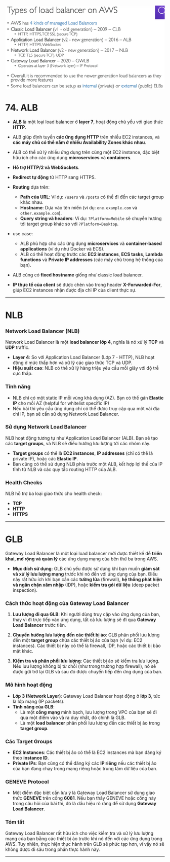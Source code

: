 ![1.png](image/1.png)

# 74. ALB
- **ALB** là một loại load balancer ở **layer 7**, hoạt động chủ yếu với giao thức **HTTP**.
- ALB giúp định tuyến **các ứng dụng HTTP** trên nhiều EC2 instances, và **các máy chủ có thể nằm ở nhiều Availability Zones khác nhau**.
- ALB có thể xử lý nhiều ứng dụng trên cùng một EC2 instance, đặc biệt hữu ích cho các ứng dụng **microservices** và **containers**.

- **Hỗ trợ HTTP/2 và WebSockets**.
- **Redirect tự động** từ HTTP sang HTTPS.
- **Routing** dựa trên:
    - **Path của URL**: Ví dụ: `/users` và `/posts` có thể đi đến các target group khác nhau.
    - **Hostname**: Dựa vào tên miền (ví dụ: `one.example.com` và `other.example.com`).
    - **Query string và headers**: Ví dụ: `?Platform=Mobile` sẽ chuyển hướng tới target group khác so với `?Platform=Desktop`.

- use case:
  - ALB phù hợp cho các ứng dụng **microservices** và **container-based applications** (ví dụ như Docker và ECS).
  - ALB có thể hoạt động trước các **EC2 instances**, **ECS tasks**, **Lambda functions** và **Private IP addresses** (các máy chủ trong hệ thống của bạn).

- ALB cũng có **fixed hostname** giống như classic load balancer.
- **IP thực tế của client** sẽ được chèn vào trong header **X-Forwarded-For**, giúp EC2 instances nhận được địa chỉ IP của client thực sự.
---

# NLB 
### Network Load Balancer (NLB)

Network Load Balancer là một **load balancer lớp 4**, nghĩa là nó xử lý **TCP** và **UDP** traffic.

- **Layer 4**: So với Application Load Balancer (Lớp 7 - HTTP), NLB hoạt động ở mức thấp hơn và xử lý các giao thức TCP và UDP.
- **Hiệu suất cao**: NLB có thể xử lý hàng triệu yêu cầu mỗi giây với độ trễ cực thấp.

### Tính năng
- NLB chỉ có một static IP mỗi vùng khả dụng (AZ). Bạn có thể gán **Elastic IP** cho mỗi AZ (helpful for whitelist specific IP)
- Nếu bài thi yêu cầu ứng dụng chỉ có thể được truy cập qua một vài địa chỉ IP, bạn sẽ cần sử dụng Network Load Balancer.

### Sử dụng Network Load Balancer
NLB hoạt động tương tự như Application Load Balancer (ALB). Bạn sẽ tạo các **target groups**, và NLB sẽ điều hướng lưu lượng tới các nhóm này.

- **Target groups** có thể là **EC2 instances**, **IP addresses** (chỉ có thể là private IP), hoặc các **Elastic IP**.
- Bạn cũng có thể sử dụng NLB phía trước một ALB, kết hợp lợi thế của IP tĩnh từ NLB và các quy tắc routing HTTP của ALB.

### Health Checks
NLB hỗ trợ ba loại giao thức cho health check:
- **TCP**
- **HTTP**
- **HTTPS**
---

# GLB
Gateway Load Balancer là một loại load balancer mới được thiết kế để **triển khai, mở rộng và quản lý** các ứng dụng mạng của bên thứ ba trong AWS.

- **Mục đích sử dụng**: GLB chủ yếu được sử dụng khi bạn muốn **giám sát và xử lý lưu lượng mạng** trước khi nó đến với ứng dụng của bạn. Điều này rất hữu ích khi bạn cần các **tường lửa** (firewall), **hệ thống phát hiện và ngăn chặn xâm nhập** (IDP), hoặc **kiểm tra gói dữ liệu** (deep packet inspection).

### Cách thức hoạt động của Gateway Load Balancer

1. **Lưu lượng đi qua GLB**: Khi người dùng truy cập vào ứng dụng của bạn, thay vì đi trực tiếp vào ứng dụng, tất cả lưu lượng sẽ đi qua **Gateway Load Balancer** trước tiên.

2. **Chuyển hướng lưu lượng đến các thiết bị ảo**: GLB phân phối lưu lượng đến một **target group** chứa các thiết bị ảo của bạn (ví dụ: EC2 instances). Các thiết bị này có thể là firewall, IDP, hoặc các thiết bị bảo mật khác.

3. **Kiểm tra và phân phối lưu lượng**: Các thiết bị ảo sẽ kiểm tra lưu lượng. Nếu lưu lượng không bị từ chối (như trong trường hợp firewall), nó sẽ được gửi trở lại GLB và sau đó được chuyển tiếp đến ứng dụng của bạn.

### Mô hình hoạt động

- **Lớp 3 (Network Layer)**: Gateway Load Balancer hoạt động ở **lớp 3**, tức là lớp mạng (IP packets).
- **Tính năng của GLB**:
    - Là một **cổng mạng** minh bạch, lưu lượng trong VPC của bạn sẽ đi qua một điểm vào và ra duy nhất, đó chính là GLB.
    - Là một **load balancer** phân phối lưu lượng đến các thiết bị ảo trong **target group**.

### Các Target Groups

- **EC2 Instances**: Các thiết bị ảo có thể là EC2 instances mà bạn đăng ký theo **instance ID**.
- **Private IPs**: Bạn cũng có thể đăng ký các **IP riêng** nếu các thiết bị ảo của bạn đang chạy trong mạng riêng hoặc trung tâm dữ liệu của bạn.

### GENEVE Protocol

- Một điểm đặc biệt cần lưu ý là Gateway Load Balancer sử dụng giao thức **GENEVE** trên cổng **6081**. Nếu bạn thấy GENEVE hoặc cổng này trong câu hỏi của bài thi, đó là dấu hiệu rõ ràng để sử dụng **Gateway Load Balancer**.

### Tóm tắt

Gateway Load Balancer rất hữu ích cho việc kiểm tra và xử lý lưu lượng mạng của bạn bằng các thiết bị ảo trước khi nó đến với các ứng dụng trong AWS. Tuy nhiên, thực hiện thực hành trên GLB sẽ phức tạp hơn, vì vậy nó sẽ không được đi sâu trong phần thực hành này.

---

